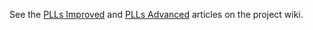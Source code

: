 
See the [PLLs Improved](https://github.com/mystorm-org/BlackIce-II/wiki/PLLs-Improved) and [PLLs Advanced](https://github.com/mystorm-org/BlackIce-II/wiki/PLLs-Advanced)
articles on the project wiki.
